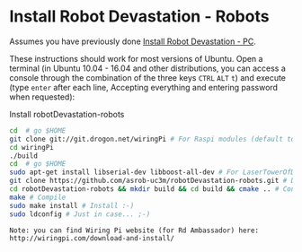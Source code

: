 # Install Robot Devastation - Robots

Assumes you have previously done [Install Robot Devastation - PC](install-robot-devastation-ubuntu---pc.md).

These instructions should work for most versions of Ubuntu. Open a terminal (in Ubuntu 10.04 - 16.04 and other distributions, you can access a console through the combination of the three keys `CTRL` `ALT` `t`) and execute (type `enter` after each line, Accepting everything and entering password when requested):

Install robotDevastation-robots
```bash
cd  # go $HOME
git clone git://git.drogon.net/wiringPi # For Raspi modules (default to activated)
cd wiringPi
./build
cd  # go $HOME
sudo apt-get install libserial-dev libboost-all-dev # For LaserTowerOfDeathController
git clone https://github.com/asrob-uc3m/robotDevastation-robots.git # Download Robot Devastation - Robots
cd robotDevastation-robots && mkdir build && cd build && cmake .. # Configure Robot Devastation - Robots
make # Compile
sudo make install # Install :-)
sudo ldconfig # Just in case... ;-)
```

    Note: you can find Wiring Pi website (for Rd Ambassador) here: http://wiringpi.com/download-and-install/